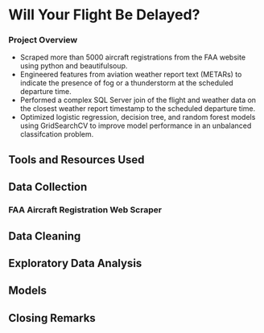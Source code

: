 # Will Your Flight Be Delayed?
### Project Overview
  - Scraped more than 5000 aircraft registrations from the FAA website using python and beautifulsoup.
  - Engineered features from aviation weather report text (METARs) to indicate the presence of fog or a thunderstorm at the scheduled departure time.
  - Performed a complex SQL Server join of the flight and weather data on the closest weather report timestamp to the scheduled departure time.
  - Optimized logistic regression, decision tree, and random forest models using GridSearchCV to improve model performance in an unbalanced classifcation problem.
## Tools and Resources Used
## Data Collection
### FAA Aircraft Registration Web Scraper
## Data Cleaning
## Exploratory Data Analysis
## Models
## Closing Remarks
